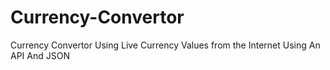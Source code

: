 # Currency-Convertor
Currency Convertor Using Live Currency Values from the Internet Using An API And JSON
